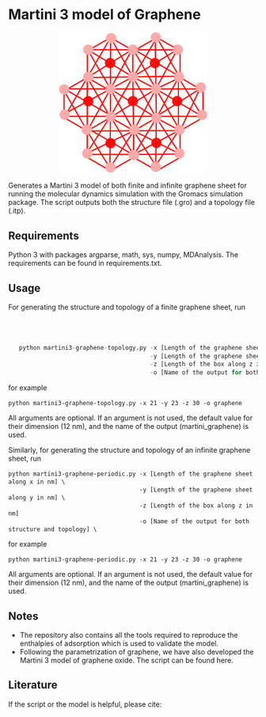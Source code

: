 # Martini 3 model of Graphene
<p align="center">
<img src="drawing_graphene.png" width="300">
</p>

Generates a Martini 3 model of both finite and infinite graphene sheet for running the molecular dynamics simulation with the Gromacs simulation package. The script outputs both the structure file (.gro) and a topology file (.itp).





## Requirements

Python 3 with packages argparse, math, sys, numpy, MDAnalysis. The requirements can be found in requirements.txt.

## Usage

For generating the structure and topology of a finite graphene sheet, run
 ```python
    
   

    python martini3-graphene-topology.py -x [Length of the graphene sheet along x in nm] \
                                         -y [Length of the graphene sheet along y in nm] \
                                         -z [Length of the box along z in nm]
                                         -o [Name of the output for both structure and topology] \
 ```                                  

for example

    python martini3-graphene-topology.py -x 21 -y 23 -z 30 -o graphene

All arguments are optional. If an argument is not used, the default value for their dimension (12 nm), and the name of the output (martini_graphene) is used.

Similarly, for generating the structure and topology of an infinite graphene sheet, run

    python martini3-graphene-periodic.py -x [Length of the graphene sheet along x in nm] \
                                         -y [Length of the graphene sheet along y in nm] \
                                         -z [Length of the box along z in nm]
                                         -o [Name of the output for both structure and topology] \
                                    

for example

    python martini3-graphene-periodic.py -x 21 -y 23 -z 30 -o graphene

All arguments are optional. If an argument is not used, the default value for their dimension (12 nm), and the name of the output (martini_graphene) is used.

## Notes

* The repository also contains all the tools required to reproduce the enthalpies of adsorption which is used to validate the model. 
* Following the parametrization of graphene, we have also developed the Martini 3 model of graphene oxide. The script can be found here.

## Literature

If the script or the model is helpful, please cite:





